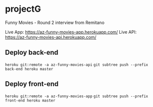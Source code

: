 # projectG
Funny Movies  - Round 2 interview from Remitano

Live App: https://az-funny-movies-app.herokuapp.com/
Live API: https://az-funny-movies-api.herokuapp.com/

## Deploy back-end

`heroku git:remote -a az-funny-movies-api`
`git subtree push --prefix back-end heroku master`

## Deploy front-end

`heroku git:remote -a az-funny-movies-app`
`git subtree push --prefix front-end heroku master`
